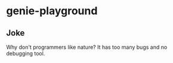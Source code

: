 # genie-playground

## Joke

Why don't programmers like nature? It has too many bugs and no debugging tool.
